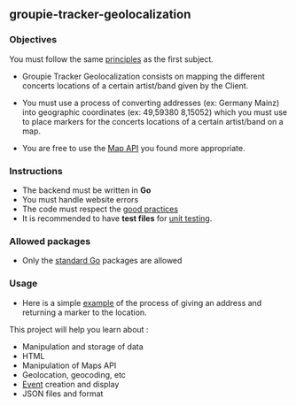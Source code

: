 ## groupie-tracker-geolocalization

### Objectives

You must follow the same [principles](../README.md) as the first subject.

- Groupie Tracker Geolocalization consists on mapping the different concerts locations of a certain artist/band given by the Client.

- You must use a process of converting addresses (ex: Germany Mainz) into geographic coordinates (ex: 49,59380 8,15052) which you must use to place markers for the concerts locations of a certain artist/band on a map.

- You are free to use the [Map API](https://rapidapi.com/blog/top-map-apis/) you found more appropriate.

### Instructions

- The backend must be written in **Go**
- You must handle website errors
- The code must respect the [good practices](../good-practices/README.md)
- It is recommended to have **test files** for [unit testing](https://go.dev/doc/tutorial/add-a-test).

### Allowed packages

- Only the [standard Go](https://golang.org/pkg/) packages are allowed

### Usage

- Here is a simple [example](https://www.google.com/maps/place/Henderson+Island/@-24.3990887,-128.3627872,13.5z/data=!4m5!3m4!1s0x9e43f2cfaa5822c5:0x58ba891a3ed4565f!8m2!3d-24.3743846!4d-128.3270931) of the process of giving an address and returning a marker to the location.

This project will help you learn about :

- Manipulation and storage of data
- HTML
- Manipulation of Maps API
- Geolocation, geocoding, etc
- [Event](https://developer.mozilla.org/en-US/docs/Learn/JavaScript/Building_blocks/Events) creation and display
- JSON files and format
